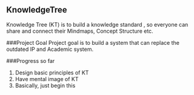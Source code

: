

## KnowledgeTree
Knowledge Tree (KT) is to build a knowledge standard , so everyone can share and connect their Mindmaps, Concept Structure etc.

###Project Goal
Project goal is to build a system that can replace the outdated IP and
Academic system.

###Progress so far
    
1. Design basic principles of KT
2. Have mental image of KT
3. Basically, just begin this
    




